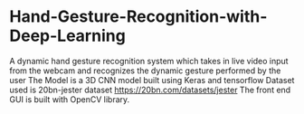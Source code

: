 # Hand-Gesture-Recognition-with-Deep-Learning
A dynamic hand gesture recognition system which takes in live video input from the webcam and recognizes the dynamic gesture performed by the user 
The Model is a 3D CNN model built using Keras and tensorflow
Dataset used is 20bn-jester dataset https://20bn.com/datasets/jester
The front end GUI is built with OpenCV library.

